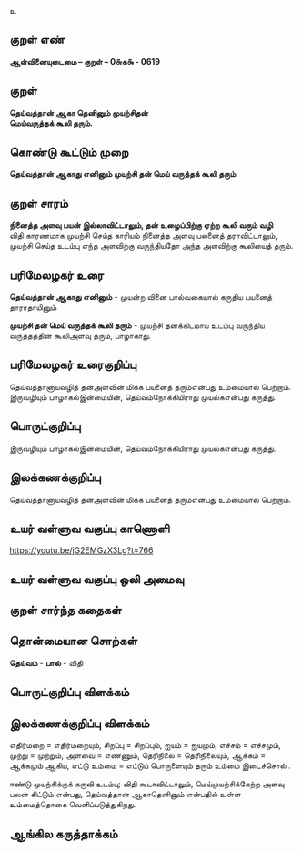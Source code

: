 உ

## குறள் எண் 

**ஆள்வினையுடைமை – குறள் – 0௬க௯ - 0619**  

## குறள் 

**தெய்வத்தான் ஆகா தெனினும் முயற்சிதன்  
மெய்வருத்தக் கூலி தரும்.**  

## கொண்டு கூட்டும் முறை

**தெய்வத்தான் ஆகாது எனினும் முயற்சி தன் மெய் வருத்தக் கூலி தரும்**  

## குறள் சாரம் 

**நினைத்த அளவு பயன் இல்லாவிட்டாலும், தன் உழைப்பிற்கு ஏற்ற கூலி வரும் வழி**  
விதி காரணமாக முயற்சி செய்த காரியம் நினைத்த அளவு பலனைத் தராவிட்டாலும்,   
முயற்சி செய்த உடம்பு எந்த அளவிற்கு வருந்தியதோ அந்த அளவிற்கு கூலியைத் தரும்.  

## பரிமேலழகர் உரை

**தெய்வத்தான் ஆகாது எனினும்** - முயன்ற வினை பால்வகையால் கருதிய பயனைத் தாராதாயினும்  

**முயற்சி தன் மெய் வருத்தக் கூலி தரும்** - முயற்சி தனக்கிடமாய உடம்பு வருந்திய வருத்தத்தின் கூலிஅளவு தரும், பாழாகாது. 

## பரிமேலழகர் உரைகுறிப்பு   

தெய்வத்தானாயவழித் தன்அளவின் மிக்க பயனைத் தரும்என்பது உம்மையால் பெற்றாம்.  
இருவழியும் பாழாகல்இன்மையின், தெய்வம்நோக்கியிராது முயல்கஎன்பது கருத்து.    

## பொருட்குறிப்பு 
  
இருவழியும் பாழாகல்இன்மையின், தெய்வம்நோக்கியிராது முயல்கஎன்பது கருத்து.    

## இலக்கணக்குறிப்பு  

தெய்வத்தானாயவழித் தன்அளவின் மிக்க பயனைத் தரும்என்பது உம்மையால் பெற்றாம்.

## உயர் வள்ளுவ வகுப்பு காணொளி

https://youtu.be/jG2EMGzX3Lg?t=766 

## உயர் வள்ளுவ வகுப்பு ஒலி அமைவு 

 
## குறள் சார்ந்த கதைகள் 


## தொன்மையான சொற்கள்  

**தெய்வம்** - **பால்** - விதி   

## பொருட்குறிப்பு விளக்கம்


## இலக்கணக்குறிப்பு விளக்கம்

எதிர்மறை = எதிர்மறையும், சிறப்பு = சிறப்பும், ஐயம் = ஐயமும், எச்சம் = எச்சமும், முற்று = முற்றும், அளவை = எண்ணும், தெரிநிலை = தெரிநிலையும், ஆக்கம் = ஆக்கமும் ஆகிய, எட்டு உம்மை = எட்டுப் பொருளையும் தரும் உம்மை இடைச்சொல் .    

ஈண்டு முயற்சிக்குக் கருவி உடம்பு; விதி கூடாவிட்டாலும், மெய்முயற்சிக்கேற்ற அளவு பலன் கிட்டும் என்பது, தெய்வத்தான் ஆகாதெனினும் என்பதில் உள்ள உம்மைத்தொகை வெளிப்படுத்துகிறது. 

## ஆங்கில கருத்தாக்கம் 


